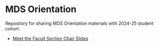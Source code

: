 # MDS Orientation

Repository for sharing MDS Orientation materials with 2024-25 student cohort.

- [Meet the Facult Section Chair Slides](https://docs.google.com/presentation/d/1pJhhZWfJlPWfW-uPTpPg6RXf65_1uWPpqPlVmRNOi1o/edit?usp=sharing)
